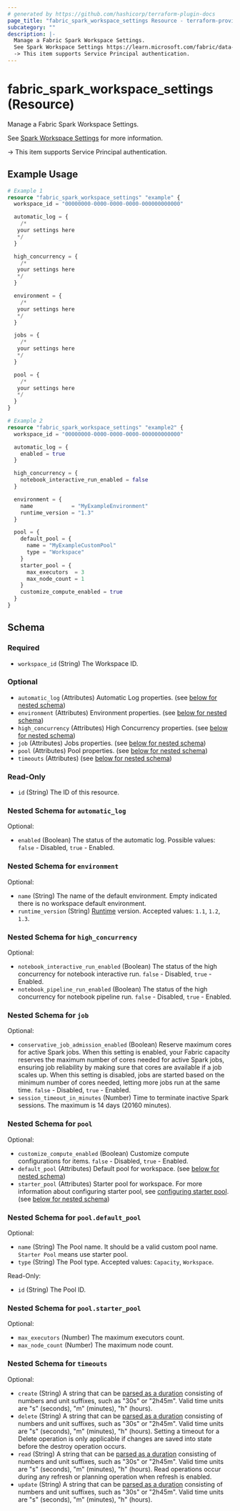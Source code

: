 ```yaml
---
# generated by https://github.com/hashicorp/terraform-plugin-docs
page_title: "fabric_spark_workspace_settings Resource - terraform-provider-fabric"
subcategory: ""
description: |-
  Manage a Fabric Spark Workspace Settings.
  See Spark Workspace Settings https://learn.microsoft.com/fabric/data-engineering/workspace-admin-settings for more information.
  -> This item supports Service Principal authentication.
---
```


# fabric_spark_workspace_settings (Resource)

Manage a Fabric Spark Workspace Settings.

See [Spark Workspace Settings](https://learn.microsoft.com/fabric/data-engineering/workspace-admin-settings) for more information.

-> This item supports Service Principal authentication.

## Example Usage

```terraform
# Example 1
resource "fabric_spark_workspace_settings" "example" {
  workspace_id = "00000000-0000-0000-0000-000000000000"

  automatic_log = {
    /*
   your settings here
   */
  }

  high_concurrency = {
    /*
   your settings here
   */
  }

  environment = {
    /*
   your settings here
   */
  }

  jobs = {
    /*
   your settings here
   */
  }

  pool = {
    /*
   your settings here
   */
  }
}

# Example 2
resource "fabric_spark_workspace_settings" "example2" {
  workspace_id = "00000000-0000-0000-0000-000000000000"

  automatic_log = {
    enabled = true
  }

  high_concurrency = {
    notebook_interactive_run_enabled = false
  }

  environment = {
    name            = "MyExampleEnvironment"
    runtime_version = "1.3"
  }

  pool = {
    default_pool = {
      name = "MyExampleCustomPool"
      type = "Workspace"
    }
    starter_pool = {
      max_executors  = 3
      max_node_count = 1
    }
    customize_compute_enabled = true
  }
}
```

<!-- schema generated by tfplugindocs -->
## Schema

### Required

- `workspace_id` (String) The Workspace ID.

### Optional

- `automatic_log` (Attributes) Automatic Log properties. (see [below for nested schema](#nestedatt--automatic_log))
- `environment` (Attributes) Environment properties. (see [below for nested schema](#nestedatt--environment))
- `high_concurrency` (Attributes) High Concurrency properties. (see [below for nested schema](#nestedatt--high_concurrency))
- `job` (Attributes) Jobs properties. (see [below for nested schema](#nestedatt--job))
- `pool` (Attributes) Pool properties. (see [below for nested schema](#nestedatt--pool))
- `timeouts` (Attributes) (see [below for nested schema](#nestedatt--timeouts))

### Read-Only

- `id` (String) The ID of this resource.

<a id="nestedatt--automatic_log"></a>

### Nested Schema for `automatic_log`

Optional:

- `enabled` (Boolean) The status of the automatic log. Possible values: `false` - Disabled, `true` - Enabled.

<a id="nestedatt--environment"></a>

### Nested Schema for `environment`

Optional:

- `name` (String) The name of the default environment. Empty indicated there is no workspace default environment.
- `runtime_version` (String) [Runtime](https://review.learn.microsoft.com/fabric/data-engineering/runtime) version. Accepted values: `1.1`, `1.2`, `1.3`.

<a id="nestedatt--high_concurrency"></a>

### Nested Schema for `high_concurrency`

Optional:

- `notebook_interactive_run_enabled` (Boolean) The status of the high concurrency for notebook interactive run. `false` - Disabled, `true` - Enabled.
- `notebook_pipeline_run_enabled` (Boolean) The status of the high concurrency for notebook pipeline run. `false` - Disabled, `true` - Enabled.

<a id="nestedatt--job"></a>

### Nested Schema for `job`

Optional:

- `conservative_job_admission_enabled` (Boolean) Reserve maximum cores for active Spark jobs. When this setting is enabled, your Fabric capacity reserves the maximum number of cores needed for active Spark jobs, ensuring job reliability by making sure that cores are available if a job scales up. When this setting is disabled, jobs are started based on the minimum number of cores needed, letting more jobs run at the same time. `false` - Disabled, `true` - Enabled.
- `session_timeout_in_minutes` (Number) Time to terminate inactive Spark sessions. The maximum is 14 days (20160 minutes).

<a id="nestedatt--pool"></a>

### Nested Schema for `pool`

Optional:

- `customize_compute_enabled` (Boolean) Customize compute configurations for items. `false` - Disabled, `true` - Enabled.
- `default_pool` (Attributes) Default pool for workspace. (see [below for nested schema](#nestedatt--pool--default_pool))
- `starter_pool` (Attributes) Starter pool for workspace. For more information about configuring starter pool, see [configuring starter pool](https://review.learn.microsoft.com/fabric/data-engineering/configure-starter-pools). (see [below for nested schema](#nestedatt--pool--starter_pool))

<a id="nestedatt--pool--default_pool"></a>

### Nested Schema for `pool.default_pool`

Optional:

- `name` (String) The Pool name. It should be a valid custom pool name. `Starter Pool` means use starter pool.
- `type` (String) The Pool type. Accepted values: `Capacity`, `Workspace`.

Read-Only:

- `id` (String) The Pool ID.

<a id="nestedatt--pool--starter_pool"></a>

### Nested Schema for `pool.starter_pool`

Optional:

- `max_executors` (Number) The maximum executors count.
- `max_node_count` (Number) The maximum node count.

<a id="nestedatt--timeouts"></a>

### Nested Schema for `timeouts`

Optional:

- `create` (String) A string that can be [parsed as a duration](https://pkg.go.dev/time#ParseDuration) consisting of numbers and unit suffixes, such as "30s" or "2h45m". Valid time units are "s" (seconds), "m" (minutes), "h" (hours).
- `delete` (String) A string that can be [parsed as a duration](https://pkg.go.dev/time#ParseDuration) consisting of numbers and unit suffixes, such as "30s" or "2h45m". Valid time units are "s" (seconds), "m" (minutes), "h" (hours). Setting a timeout for a Delete operation is only applicable if changes are saved into state before the destroy operation occurs.
- `read` (String) A string that can be [parsed as a duration](https://pkg.go.dev/time#ParseDuration) consisting of numbers and unit suffixes, such as "30s" or "2h45m". Valid time units are "s" (seconds), "m" (minutes), "h" (hours). Read operations occur during any refresh or planning operation when refresh is enabled.
- `update` (String) A string that can be [parsed as a duration](https://pkg.go.dev/time#ParseDuration) consisting of numbers and unit suffixes, such as "30s" or "2h45m". Valid time units are "s" (seconds), "m" (minutes), "h" (hours).
